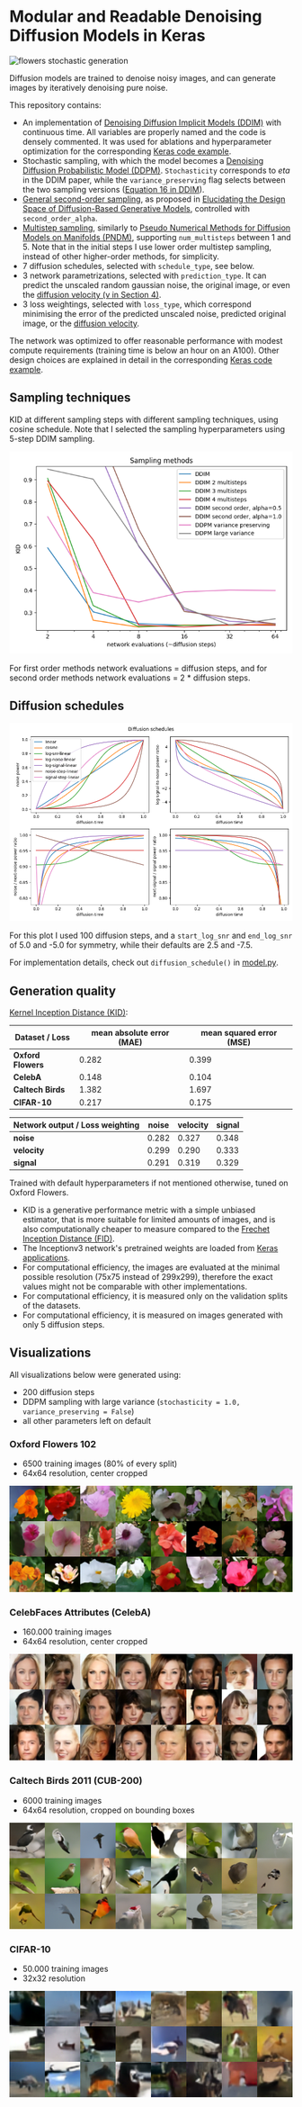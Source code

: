 # Modular and Readable Denoising Diffusion Models in Keras

![flowers stochastic generation](./assets/generation.webp)

Diffusion models are trained to denoise noisy images, and can generate images by iteratively denoising pure noise.

This repository contains:
* An implementation of [Denoising Diffusion Implicit Models (DDIM)](https://arxiv.org/abs/2010.02502) with continuous time. All variables are properly named and the code is densely commented. It was used for ablations and hyperparameter optimization for the corresponding [Keras code example](https://keras.io/examples/generative/ddim/).
* Stochastic sampling, with which the model becomes a [Denoising Diffusion Probabilistic Model (DDPM)](https://arxiv.org/abs/2006.11239). `Stochasticity` corresponds to *eta* in the DDIM paper, while the `variance_preserving` flag selects between the two sampling versions ([Equation 16 in DDIM](https://arxiv.org/abs/2010.02502)).
* [General second-order sampling](https://en.wikipedia.org/wiki/List_of_Runge%E2%80%93Kutta_methods#Generic_second-order_method), as proposed in [Elucidating the Design Space of Diffusion-Based Generative Models](https://arxiv.org/abs/2206.00364), controlled with `second_order_alpha`.
* [Multistep sampling](https://en.wikipedia.org/wiki/Linear_multistep_method#Adams%E2%80%93Bashforth_methods), similarly to [Pseudo Numerical Methods for Diffusion Models on Manifolds (PNDM)](https://arxiv.org/abs/2202.09778), supporting `num_multisteps` between 1 and 5. Note that in the initial steps I use lower order multistep sampling, instead of other higher-order methods, for simplicity.
* 7 diffusion schedules, selected with `schedule_type`, see below.
* 3 network parametrizations, selected with `prediction_type`. It can predict the unscaled random gaussian noise, the original image, or even the [diffusion velocity (v in Section 4)](https://arxiv.org/abs/2202.00512).
* 3 loss weightings, selected with `loss_type`, which correspond minimising the error of the predicted unscaled noise, predicted original image, or the [diffusion velocity](https://arxiv.org/abs/2202.00512).

The network was optimized to offer reasonable performance with modest compute requirements (training time is below an hour on an A100). Other design choices are explained in detail in the corresponding [Keras code example](https://keras.io/examples/generative/ddim/).

## Sampling techniques

KID at different sampling steps with different sampling techniques, using cosine schedule. Note that I selected the sampling hyperparameters using 5-step DDIM sampling.

![sampling techniques](./assets/sampling.png)

For first order methods network evaluations = diffusion steps, and for second order methods network evaluations = 2 * diffusion steps.

## Diffusion schedules

![diffusion schedules](./assets/schedules.png)

For this plot I used 100 diffusion steps, and a `start_log_snr` and `end_log_snr` of 5.0 and -5.0 for symmetry, while their defaults are 2.5 and -7.5.

For implementation details, check out `diffusion_schedule()` in [model.py](model.py).

## Generation quality

[Kernel Inception Distance (KID)](https://arxiv.org/abs/1801.01401):

Dataset / Loss | mean absolute error (MAE) | mean squared error (MSE)
--- | --- | ---
**Oxford Flowers** | 0.282 | 0.399
**CelebA** | 0.148 | 0.104
**Caltech Birds** | 1.382 | 1.697
**CIFAR-10** | 0.217 | 0.175

Network output / Loss weighting | noise | velocity | signal
--- | --- | --- | ---
**noise** | 0.282 | 0.327 | 0.348
**velocity** | 0.299 | 0.290 | 0.333
**signal** | 0.291 | 0.319 | 0.329

Trained with default hyperparameters if not mentioned otherwise, tuned on Oxford Flowers.

* KID is a generative performance metric with a simple unbiased estimator, that is more suitable for limited amounts of images, and is also computationally cheaper to measure compared to the [Frechet Inception Distance (FID)](https://arxiv.org/abs/1706.08500).
* The Inceptionv3 network's pretrained weights are loaded from [Keras applications](https://keras.io/api/applications/inceptionv3/).
* For computational efficiency, the images are evaluated at the minimal possible resolution (75x75 instead of 299x299), therefore the exact values might not be comparable with other implementations.
* For computational efficiency, it is measured only on the validation splits of the datasets.
* For computational efficiency, it is measured on images generated with only 5 diffusion steps.

## Visualizations

All visualizations below were generated using:
* 200 diffusion steps
* DDPM sampling with large variance (`stochasticity = 1.0, variance_preserving = False`)
* all other parameters left on default

### Oxford Flowers 102

* 6500 training images (80% of every split)
* 64x64 resolution, center cropped

![flowers generated images](./assets/flowers.png)

### CelebFaces Attributes (CelebA)

* 160.000 training images
* 64x64 resolution, center cropped

![celeba generated images](./assets/celeba.png)

### Caltech Birds 2011 (CUB-200)

* 6000 training images
* 64x64 resolution, cropped on bounding boxes

![birds generated images](./assets/birds.png)

### CIFAR-10

* 50.000 training images
* 32x32 resolution

![cifar10 generated images](./assets/cifar10.png)
